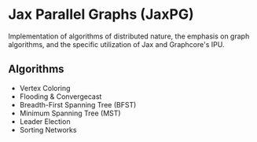 # Jax Parallel Graphs (JaxPG)
Implementation of algorithms of distributed nature, the emphasis on graph algorithms, and the specific utilization of Jax and Graphcore's IPU.

## Algorithms
- Vertex Coloring
- Flooding & Convergecast
- Breadth-First Spanning Tree (BFST)
- Minimum Spanning Tree (MST)
- Leader Election
- Sorting Networks